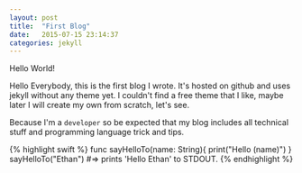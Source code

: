 ```yaml
---
layout: post
title:  "First Blog"
date:   2015-07-15 23:14:37
categories: jekyll
---
```

Hello World!

Hello Everybody, this is the first blog I wrote. It's hosted on github and uses jekyll without any theme yet.
I couldn't find a free theme that I like, maybe later I will create my own from scratch, let's see.

Because I'm a `developer` so be expected that my blog includes all technical stuff and programming language trick and tips.

{% highlight swift %}
func sayHelloTo(name: String){
	print("Hello \(name)")
}
sayHelloTo("Ethan")
#=> prints 'Hello Ethan' to STDOUT.
{% endhighlight %}
